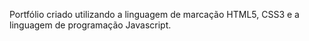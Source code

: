 Portfólio criado utilizando a linguagem de marcação HTML5, CSS3 e a linguagem de programação Javascript.